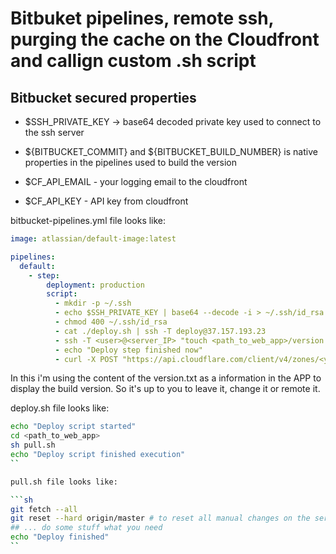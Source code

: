 # Bitbuket pipelines, remote ssh, purging the cache on the Cloudfront and callign custom .sh script

## Bitbucket secured properties

- $SSH_PRIVATE_KEY -> base64 decoded private key used to connect to the ssh server

- ${BITBUCKET_COMMIT} and ${BITBUCKET_BUILD_NUMBER} is native properties in the pipelines used to build the version

- $CF_API_EMAIL - your logging email to the cloudfront

- $CF_API_KEY - API key from cloudfront

bitbucket-pipelines.yml file looks like:

```yml
image: atlassian/default-image:latest

pipelines:
  default:
    - step:
        deployment: production
        script:
          - mkdir -p ~/.ssh
          - echo $SSH_PRIVATE_KEY | base64 --decode -i > ~/.ssh/id_rsa
          - chmod 400 ~/.ssh/id_rsa
          - cat ./deploy.sh | ssh -T deploy@37.157.193.23
          - ssh -T <user>@<server_IP> "touch <path_to_web_app>/version.txt | echo "${BITBUCKET_COMMIT}_${BITBUCKET_BUILD_NUMBER}" > <path_to_web_app>/version.txt"
          - echo "Deploy step finished now"
          - curl -X POST "https://api.cloudflare.com/client/v4/zones/<your_zone>/purge_cache" -H "X-Auth-Email:$CF_API_EMAIL" -H "X-Auth-Key:$CF_API_KEY" -H "Content-Type:application/json" --data '{"purge_everything":true}'
```

In this i'm using the content of the version.txt as a information in the APP to display the build version.
So it's up to you to leave it, change it or remote it.


deploy.sh file looks like:

```sh
echo "Deploy script started"
cd <path_to_web_app>
sh pull.sh
echo "Deploy script finished execution"
``

pull.sh file looks like:

```sh
git fetch --all
git reset --hard origin/master # to reset all manual changes on the server ;)
## ... do some stuff what you need
echo "Deploy finished"
``


